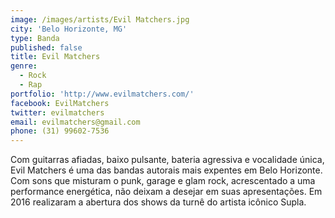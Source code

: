 ```yaml
---
image: /images/artists/Evil Matchers.jpg
city: 'Belo Horizonte, MG'
type: Banda
published: false
title: Evil Matchers
genre:
  - Rock
  - Rap
portfolio: 'http://www.evilmatchers.com/'
facebook: EvilMatchers
twitter: evilmatchers
email: evilmatchers@gmail.com
phone: (31) 99602-7536
---
```

Com guitarras afiadas, baixo pulsante, bateria agressiva e vocalidade única, Evil Matchers é uma das bandas autorais mais expentes em Belo Horizonte. Com sons que misturam o punk, garage e glam rock, acrescentado a uma performance energética, não deixam a desejar em suas apresentações. Em 2016 realizaram a abertura dos shows da turnê do artista icônico Supla.
